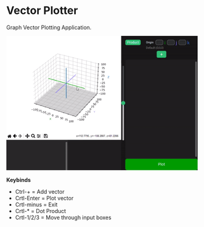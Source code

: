 # Vector Plotter

Graph Vector Plotting Application. 
  
![plot](https://github.com/humzasadiq/Plotter/blob/main/media/plt.gif?raw=true)  
  
**Keybinds**  
* Ctrl-+ = Add vector  
* Crtl-Enter = Plot vector  
* Crtl-minus = Exit  
* Crtl-* = Dot Product  
* Crtl-1/2/3 = Move through input boxes  
